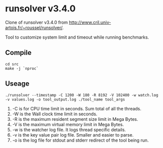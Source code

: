 # runsolver v3.4.0

Clone of runsolver v3.4.0 from http://www.cril.univ-artois.fr/~roussel/runsolver/.  

Tool to customize system limit and timeout while running benchmarks.

## Compile

`cd src`  
`` make -j `nproc` ``  

## Useage

`./runsolver --timestamp -C 1200 -W 180 -R 8192 -V 102400 -w watch.log -v values.log -o tool_output.log ./tool_name tool_args`  

1. -C is for CPU time limit in seconds. Sum total of all the threads.  
2. -W is the Wall clock time limit in seconds.  
3. -R is the maximum resident segment size limit in Mega Bytes.  
4. -V is the maximum virtual memory limit in Mega Bytes.  
5. -w is the watcher log file. It logs thread specific details.  
6. -v is the key value pair log file. Smaller and easier to parse.  
7. -o is the log file for stdout and stderr redirect of the tool being run.  
